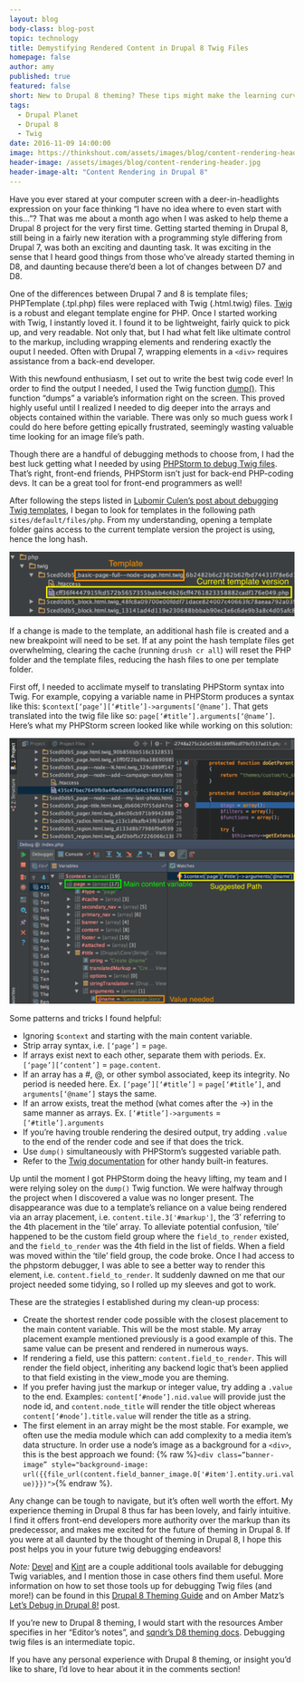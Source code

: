 ```yaml
---
layout: blog
body-class: blog-post
topic: technology
title: Demystifying Rendered Content in Drupal 8 Twig Files
homepage: false
author: amy  
published: true
featured: false
short: New to Drupal 8 theming? These tips might make the learning curve a little less steep.
tags:
  - Drupal Planet
  - Drupal 8
  - Twig
date: 2016-11-09 14:00:00
image: https://thinkshout.com/assets/images/blog/content-rendering-header.jpg
header-image: /assets/images/blog/content-rendering-header.jpg
header-image-alt: "Content Rendering in Drupal 8"
---
```

Have you ever stared at your computer screen with a deer-in-headlights expression on your face thinking “I have no idea where to even start with this…”? That was me about a month ago when I was asked to help theme a Drupal 8 project for the very first time. Getting started theming in Drupal 8, still being in a fairly new iteration with a programming style differing from Drupal 7, was both an exciting and daunting task. It was exciting in the sense that I heard good things from those who’ve already started theming in D8, and daunting because there’d been a lot of changes between D7 and D8.

One of the differences between Drupal 7 and 8 is template files; PHPTemplate (.tpl.php) files were replaced with Twig (.html.twig) files. [Twig](http://twig.sensiolabs.org/) is a robust and elegant template engine for PHP. Once I started working with Twig, I instantly loved it. I found it to be lightweight, fairly quick to pick up, and very readable. Not only that, but I had what felt like ultimate control to the markup, including wrapping elements and rendering exactly the ouput I needed. Often with Drupal 7, wrapping elements in a `<div>` requires assistance from a back-end developer.

With this newfound enthusiasm, I set out to write the best twig code ever! In order to find the output I needed, I used the Twig function [dump()](http://twig.sensiolabs.org/doc/functions/dump.html). This function “dumps” a variable’s information right on the screen. This proved highly useful until I realized I needed to dig deeper into the arrays and objects contained within the variable. There was only so much guess work I could do here before getting epically frustrated, seemingly wasting valuable time looking for an image file’s path.

Though there are a handful of debugging methods to choose from, I had the best luck getting what I needed by using [PHPStorm to debug Twig files](https://dev.acquia.com/blog/debugging-drupal-8/debugging-twig-templates-in-drupal-8-with-phpstorm-and-xdebug/25/08/2016/16586). That’s right, front-end friends, PHPStorm isn’t just for back-end PHP-coding devs. It can be a great tool for front-end programmers as well!

After following the steps listed in [Lubomir Culen’s post about debugging Twig templates](https://dev.acquia.com/blog/debugging-drupal-8/debugging-twig-templates-in-drupal-8-with-phpstorm-and-xdebug/25/08/2016/16586), I began to look for templates in the following path `sites/default/files/php`. From my understanding, opening a template folder gains access to the current template version the project is using, hence the long hash.

![Content rendering 1](/assets/images/blog/content-rendering-1.png)

If a change is made to the template, an additional hash file is created and a new breakpoint will need to be set. If at any point the hash template files get overwhelming, clearing the cache (running `drush cr all`) will reset the PHP folder and the template files, reducing the hash files to one per template folder.

First off, I needed to acclimate myself to translating PHPStorm syntax into Twig. For example, copying a variable name in PHPStorm produces a syntax like this: `$context[‘page’][‘#title’]->arguments[‘@name’]`. That gets translated into the twig file like so: `page[‘#title’].arguments[‘@name’]`. Here’s what my PHPStorm screen looked like while working on this solution:

![Content rendering 2](/assets/images/blog/content-rendering-2.png)

Some patterns and tricks I found helpful:

* Ignoring `$context` and starting with the main content variable.
* Strip array syntax, i.e. `[‘page’]` = `page`.
* If arrays exist next to each other, separate them with periods. Ex. `[‘page’][‘content’]` = `page.content`.
* If an array has a #, @, or other symbol associated, keep its integrity. No period is needed here. Ex. `[‘page’][‘#title’]` = `page[‘#title’]`, and `arguments[‘@name’]` stays the same.
* If an arrow exists, treat the method (what comes after the ->) in the same manner as arrays. Ex. `[‘#title’]->arguments` = `[‘#title’].arguments`
* If you’re having trouble rendering the desired output, try adding `.value` to the end of the render code and see if that does the trick.
* Use `dump()` simultaneously with PHPStorm’s suggested variable path.
* Refer to the [Twig documentation](http://twig.sensiolabs.org/documentation) for other handy built-in features.

Up until the moment I got PHPStorm doing the heavy lifting, my team and I were relying soley on the `dump()` Twig function. We were halfway through the project when I discovered a value was no longer present. The disappearance was due to a template’s reliance on a value being rendered via an array placement, i.e. `content.tile.3['#markup']`, the ‘3’ referring to the 4th placement in the ‘tile’ array. To alleviate potential confusion, ‘tile’ happened to be the custom field group where the `field_to_render` existed, and the `field_to_render` was the 4th field in the list of fields. When a field was moved within the ‘tile’ field group, the code broke. Once I had access to the phpstorm debugger, I was able to see a better way to render this element, i.e. `content.field_to_render`. It suddenly dawned on me that our project needed some tidying, so I rolled up my sleeves and got to work.

These are the strategies I established during my clean-up process:

* Create the shortest render code possible with the closest placement to the main content variable. This will be the most stable. My array placement example mentioned previously is a good example of this. The same value can be present and rendered in numerous ways.
* If rendering a field, use this pattern: `content.field_to_render`. This will render the field object, inheriting any backend logic that’s been applied to that field existing in the view_mode you are theming.
* If you prefer having just the markup or integer value, try adding a `.value` to the end. Examples: `content[‘#node’].nid.value` will provide just the node id, and `content.node_title` will render the title object whereas `content[‘#node’].title.value` will render the title as a string.
* The first element in an array might be the most stable. For example, we often use the media module which can add complexity to a media item’s data structure. In order use a node’s image as a background for a `<div>`, this is the best approach we found: {% raw %}`<div class=”banner-image” style="background-image: url({{file_url(content.field_banner_image.0['#item'].entity.uri.value)}})">`{% endraw %}.

Any change can be tough to navigate, but it’s often well worth the effort. My experience theming in Drupal 8 thus far has been lovely, and fairly intuitive. I find it offers front-end developers more authority over the markup than its predecessor, and makes me excited for the future of theming in Drupal 8. If you were at all daunted by the thought of theming in Drupal 8, I hope this post helps you in your future twig debugging endeavors!

_Note:_ [Devel](https://www.drupal.org/project/devel) and [Kint](http://raveren.github.io/kint/) are a couple additional tools available for debugging Twig variables, and I mention those in case others find them useful. More information on how to set those tools up for debugging Twig files (and more!) can be found in this [Drupal 8 Theming Guide](https://sqndr.github.io/d8-theming-guide/twig/twig-debug.html) and on Amber Matz’s [Let’s Debug in Drupal 8!](https://drupalize.me/blog/201405/lets-debug-twig-drupal-8) post.

If you’re new to Drupal 8 theming, I would start with the resources Amber specifies in her “Editor’s notes”, and [sqndr’s D8 theming docs](https://sqndr.github.io/d8-theming-guide/). Debugging twig files is an intermediate topic.

If you have any personal experience with Drupal 8 theming, or insight you’d like to share, I’d love to hear about it in the comments section!
